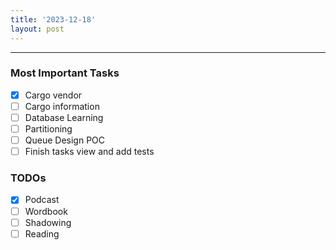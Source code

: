 ```yaml
---
title: '2023-12-18'
layout: post
---
```


---

### Most Important Tasks

- [x] Cargo vendor
- [ ] Cargo information
- [ ] Database Learning
- [ ] Partitioning
- [ ] Queue Design POC
- [ ] Finish tasks view and add tests

### TODOs

- [x] Podcast
- [ ] Wordbook
- [ ] Shadowing
- [ ] Reading
